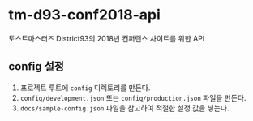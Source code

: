 # tm-d93-conf2018-api

토스트마스터즈 District93의 2018년 컨퍼런스 사이트를 위한 API

## config 설정

1. 프로젝트 루트에 `config` 디렉토리를 만든다.
2. `config/development.json` 또는 `config/production.json` 파일을 만든다.
3. `docs/sample-config.json` 파일을 참고하여 적절한 설정 값을 넣는다.
